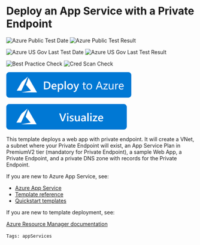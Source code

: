 # Deploy an App Service with a Private Endpoint

![Azure Public Test Date](https://azurequickstartsservice.blob.core.windows.net/badges/101-private-endpoint-webapp/PublicLastTestDate.svg)
![Azure Public Test Result](https://azurequickstartsservice.blob.core.windows.net/badges/101-private-endpoint-webapp/PublicDeployment.svg)

![Azure US Gov Last Test Date](https://azurequickstartsservice.blob.core.windows.net/badges/101-private-endpoint-webapp/FairfaxLastTestDate.svg)
![Azure US Gov Last Test Result](https://azurequickstartsservice.blob.core.windows.net/badges/101-private-endpoint-webapp/FairfaxDeployment.svg)

![Best Practice Check](https://azurequickstartsservice.blob.core.windows.net/badges/101-private-endpoint-webapp/BestPracticeResult.svg)
![Cred Scan Check](https://azurequickstartsservice.blob.core.windows.net/badges/101-private-endpoint-webapp/CredScanResult.svg)

[![Deploy To Azure](https://raw.githubusercontent.com/Azure/azure-quickstart-templates/master/1-CONTRIBUTION-GUIDE/images/deploytoazure.svg?sanitize=true)](https://portal.azure.com/#create/Microsoft.Template/uri/https%3A%2F%2Fraw.githubusercontent.com%2FAzure%2Fazure-quickstart-templates%2Fmaster%2F101-private-endpoint-webapp%2Fazuredeploy.json)

[![Visualize](https://raw.githubusercontent.com/Azure/azure-quickstart-templates/master/1-CONTRIBUTION-GUIDE/images/visualizebutton.svg?sanitize=true)](http://armviz.io/#/?load=https%3A%2F%2Fraw.githubusercontent.com%2FAzure%2Fazure-quickstart-templates%2Fmaster%2F101-private-endpoint-webapp%2Fazuredeploy.json)

This template deploys a web app with private endpoint.
It will create a VNet, a subnet where your Private Endpoint will exist, an App Service Plan in PremiumV2 tier (mandatory for Private Endpoint), a sample Web App, a Private Endpoint, and a private DNS zone with records for the Private Endpoint.

If you are new to Azure App Service, see:

- [Azure App Service](https://azure.microsoft.com/services/app-service/web/)
- [Template reference](https://docs.microsoft.com/azure/templates/microsoft.web/allversions)
- [Quickstart templates](https://azure.microsoft.com/resources/templates/?resourceType=Microsoft.Compute&pageNumber=1&sort=Popular&term=web+apps)

If you are new to template deployment, see:

[Azure Resource Manager documentation](https://docs.microsoft.com/azure/azure-resource-manager/)

`Tags: appServices`
